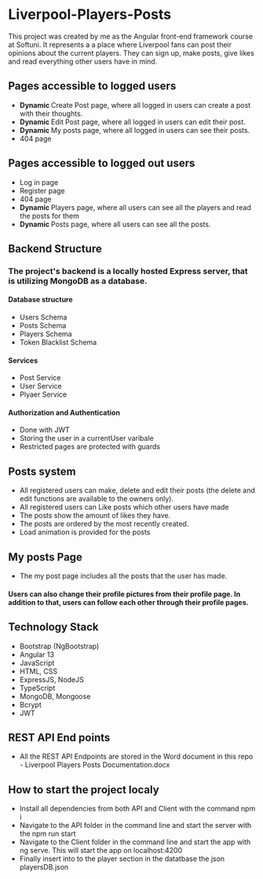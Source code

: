 # Liverpool-Players-Posts

This project was created by me as the Angular front-end framework course at Softuni. It represents a a place where Liverpool fans can post their opinions about the current players. They can sign up, make posts, give likes and read everything other users have in mind.

## Pages accessible to logged users
<ul>
    <li> <strong> Dynamic </strong> Create Post page, where all logged in users can create a post with their thoughts. </li>
    <li> <strong> Dynamic </strong> Edit Post page, where all logged in users can edit their post.</li>
    <li> <strong> Dynamic </strong> My posts page, where all logged in users can see their posts.</li>
    <li>404 page</li>
</ul>

## Pages accessible to logged out users
<ul>
    <li>Log in page</li>
    <li>Register page</li>
    <li>404 page</li>
    <li> <strong> Dynamic </strong> Players page, where all users can see all the players and read the posts for them</li>
    <li> <strong> Dynamic </strong> Posts page, where all users can see all the posts.</li>
</ul>

## Backend Structure
### The project's backend is a locally hosted Express server, that is utilizing MongoDB as a database.

#### Database structure
<ul>
    <li>Users Schema</li>
    <li>Posts Schema</li>
    <li>Players Schema</li>
    <li>Token Blacklist Schema</li>
</ul>

#### Services
<ul>
    <li> Post Service </li>
    <li> User Service </li>
    <li> Plyaer Service </li>
</ul>

#### Authorization and Authentication
<ul>
    <li> Done with JWT </li>
    <li> Storing the user in a currentUser varibale </li>
    <li> Restricted pages are protected with guards </li>
</ul>

## Posts system

<ul>
    <li>All registered users can make, delete and edit their posts (the delete and edit functions are available to the owners only).</li>
    <li>All registered users can Like posts which other users have made</li>
    <li>The posts show the amount of likes they have.</li>
    <li>The posts are ordered by the most recently created.</li>
    <li>Load animation is provided for the posts </li>
</ul>

## My posts Page
<ul>
    <li> The my post page includes all the posts that the user has made. </li>

</ul>

#### Users can also change their profile pictures from their profile page. In addition to that, users can follow each other through their profile pages.

## Technology Stack 
<ul>
    <li>Bootstrap (NgBootstrap)</li>
    <li>Angular 13</li>
    <li>JavaScript</li>
    <li>HTML, CSS</li>
    <li>ExpressJS, NodeJS</li>
    <li>TypeScript</li>
    <li>MongoDB, Mongoose</li>
    <li>Bcrypt</li>
    <li>JWT</li>
</ul>

## REST API End points
<ul>
    <li>All the REST API Endpoints are stored in the Word document in this repo - Liverpool Players Posts Documentation.docx</li>
</ul>

## How to start the project localy
<ul>
    <li>Install all dependencies from both API and Client with the command npm i</li>
    <li>Navigate to the API folder in the command line and start the server with the npm run start</li>
    <li>Navigate to the Client folder in the command line and start the app with ng serve. This will start the app on localhost:4200</li>
    <li>Finally insert into to the player section in the datatbase the json playersDB.json</li>
</ul>
